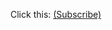 Click this: [(Subscribe)](https://subscribe.adblockplus.org/?location=https://raw.githubusercontent.com/lukkan99/alt-right-filter-list/master/filterlist&title=alt%20right%20filterlist)
